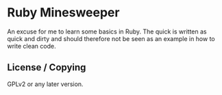 # Ruby Minesweeper

An excuse for me to learn some basics in Ruby. The quick is written as quick and dirty and should therefore not be seen as an example in how to write clean code.

## License / Copying

GPLv2 or any later version.